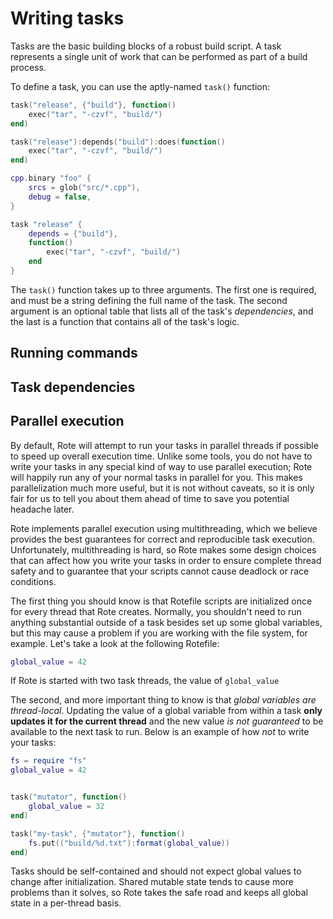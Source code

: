 # Writing tasks

Tasks are the basic building blocks of a robust build script. A task represents a single unit of work that can be performed as part of a build process.

To define a task, you can use the aptly-named `task()` function:

```lua
task("release", {"build"}, function()
    exec("tar", "-czvf", "build/")
end)
```

```lua
task("release"):depends("build"):does(function()
    exec("tar", "-czvf", "build/")
end)
```

```lua
cpp.binary "foo" {
    srcs = glob("src/*.cpp"),
    debug = false,
}

task "release" {
    depends = {"build"},
    function()
        exec("tar", "-czvf", "build/")
    end
}
```

The `task()` function takes up to three arguments. The first one is required, and must be a string defining the full name of the task. The second argument is an optional table that lists all of the task's *dependencies*, and the last is a function that contains all of the task's logic.

## Running commands

## Task dependencies

## Parallel execution

By default, Rote will attempt to run your tasks in parallel threads if possible to speed up overall execution time. Unlike some tools, you do not have to write your tasks in any special kind of way to use parallel execution; Rote will happily run any of your normal tasks in parallel for you. This makes parallelization much more useful, but it is not without caveats, so it is only fair for us to tell you about them ahead of time to save you potential headache later.

Rote implements parallel execution using multithreading, which we believe provides the best guarantees for correct and reproducible task execution. Unfortunately, multithreading is hard, so Rote makes some design choices that can affect how you write your tasks in order to ensure complete thread safety and to guarantee that your scripts cannot cause deadlock or race conditions.

The first thing you should know is that Rotefile scripts are initialized once for every thread that Rote creates. Normally, you shouldn't need to run anything substantial outside of a task besides set up some global variables, but this may cause a problem if you are working with the file system, for example. Let's take a look at the following Rotefile:

```lua
global_value = 42
```

If Rote is started with two task threads, the value of `global_value`

The second, and more important thing to know is that _global variables are thread-local_. Updating the value of a global variable from within a task **only updates it for the current thread** and the new value _is not guaranteed_ to be available to the next task to run. Below is an example of how _not_ to write your tasks:

```lua
fs = require "fs"
global_value = 42


task("mutator", function()
    global_value = 32
end)

task("my-task", {"mutator"}, function()
    fs.put(("build/%d.txt"):format(global_value))
end)
```

Tasks should be self-contained and should not expect global values to change after initialization. Shared mutable state tends to cause more problems than it solves, so Rote takes the safe road and keeps all global state in a per-thread basis.



[rust]: https://www.rust-lang.org
